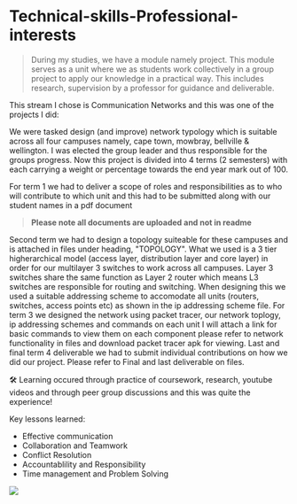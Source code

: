 # Technical-skills-Professional-interests
> During my studies, we have a module namely project. This module serves as a unit where we as students work collectively in a group project to apply our knowledge in a practical way. This includes research, supervision by a professor for guidance and deliverable.

This stream I chose is Communication Networks and this was one of the projects I did:

We were tasked design (and improve) network typology which is suitable across all four campuses namely, cape town, mowbray, bellville & wellington. I was elected the group leader and thus responsible for the groups progress. Now this project is divided into 4 terms (2 semesters) with each carrying a weight or percentage towards the end year mark out of 100. 

For term 1 we had to deliver a scope of roles and responsibilities as to who will contribute to which unit and this had to be submitted along with our student names in a pdf document 
> **Please note all documents are uploaded and not in readme**

Second term we had to design a topology suiteable for these campuses and is attached in files under heading, "TOPOLOGY". What we used is a 3 tier higherarchical model (access layer, distribution layer and core layer) in order for our multilayer 3 switches to work across all campuses. Layer 3 switches share the same function as Layer 2 router which means L3 switches are responsible for routing and switching. When designing this we used a suitable addressing scheme to accomodate all units (routers, switches, access points etc) as shown in the ip addressing scheme file.
For term 3 we designed the network using packet tracer, our network toplogy, ip addressing schemes and commands on each unit I will attach a link for basic commands to view them on each component please refer to network functionality in files and download packet tracer apk for viewing.
Last and final term 4 deliverable we had to submit individual contributions on how we did our project. Please refer to Final and last deliverable on files.

🛠 Learning occured through practice of coursework, research, youtube videos and through peer group discussions and this was quite the experience!

Key lessons learned:
- Effective communication
- Collaboration and Teamwork
- Conflict Resolution
- Accountablility and Responsibility
- Time management and Problem Solving 

![](PROGRESSWOK'.png)
